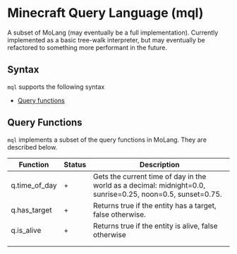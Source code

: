 # Minecraft Query Language (mql)

A subset of MoLang (may eventually be a full implementation). Currently implemented as a basic tree-walk interpreter, 
but may eventually be refactored to something more performant in the future. 

## Syntax

`mql` supports the following syntax
* [Query functions](#query-functions)

## Query Functions

`mql` implements a subset of the query functions in MoLang. They are described below.

| Function      | Status | Description                                                                                                |
|---------------|--------|------------------------------------------------------------------------------------------------------------|
| q.time_of_day | +      | Gets the current time of day in the world as a decimal: midnight=0.0, sunrise=0.25, noon=0.5, sunset=0.75. |
| q.has_target  | +      | Returns true if the entity has a target, false otherwise.                                                  |
| q.is_alive    | +      | Returns true if the entity is alive, false otherwise                                                       |
|               |        |                                                                                                            |
|               |        |                                                                                                            |
